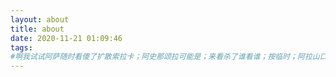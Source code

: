 ```yaml
---
layout: about
title: about
date: 2020-11-21 01:09:46
tags:
#啊我试试阿萨随时看傻了扩散索拉卡；阿史那颂拉可能是；来看杀了谁看谁；按临时；阿拉山口那是卡尼萨老师那快三十了困难
---
```


